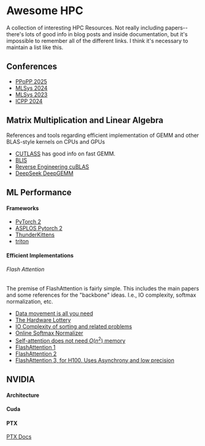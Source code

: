 # Awesome HPC

A collection of interesting HPC Resources. Not really including papers--there's lots of good info in blog posts and inside documentation, but it's impossible to remember all of the different links. I think it's necessary to maintain a list like this.

## Conferences

- [PPoPP 2025](https://ppopp25.sigplan.org/program/program-PPoPP-2025/)
- [MLSys 2024](https://proceedings.mlsys.org/paper_files/paper/2024)
- [MLSys 2023](https://mlsys.org/virtual/2023/papers.html?filter=titles)
- [ICPP 2024](https://icpp2024.org/index.php?option=com_content&view=article&id=6&Itemid=114)

## Matrix Multiplication and Linear Algebra

References and tools regarding efficient implementation of GEMM and other BLAS-style kernels
on CPUs and GPUs

- [CUTLASS](https://github.com/NVIDIA/cutlass/tree/main) has good info on fast GEMM.
- [BLIS](https://github.com/flame/blis)
- [Reverse Engineering cuBLAS](https://fabianschuetze.github.io/category/articles.html)
- [DeepSeek DeepGEMM](https://github.com/deepseek-ai/DeepGEMM)

## ML Performance

#### Frameworks

- [PyTorch 2](https://pytorch.org/assets/pytorch2-2.pdf)
- [ASPLOS Pytorch 2](https://github.com/pytorch/workshops/blob/master/ASPLOS_2024/README.md)
- [ThunderKittens](https://github.com/HazyResearch/ThunderKittens/tree/e5cb89f29e1abb9498ebf8bc878015f9699ee846)
- [triton](https://github.com/triton-lang/triton)

#### Efficient Implementations

###### Flash Attention

The premise of FlashAttention is fairly simple. This includes the main
papers and some references for the "backbone" ideas. I.e., IO complexity,
softmax normalization, etc.

- [Data movement is all you need](https://arxiv.org/abs/2007.00072)
- [The Hardware Lottery](https://arxiv.org/abs/2009.06489)
- [IO Complexity of sorting and related problems](https://dl.acm.org/doi/10.1145/48529.48535)
- [Online Softmax Normalizer](https://arxiv.org/abs/1805.02867)
- [Self-attention does not need $O(n^2)$ memory](https://arxiv.org/abs/2112.05682)
- [FlashAttention 1](https://arxiv.org/abs/2205.14135)
- [FlashAttention 2](https://arxiv.org/abs/2307.08691)
- [FlashAttention 3, for H100. Uses Asynchrony and low precision](https://arxiv.org/abs/2407.08608)

## NVIDIA

#### Architecture

#### Cuda

#### PTX

[PTX Docs](https://docs.nvidia.com/cuda/parallel-thread-execution/)